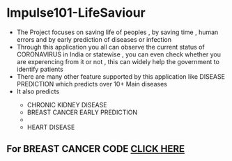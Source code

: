 # Impulse101-LifeSaviour

<ul>
<li>The Project focuses on saving life of peoples , by saving time , human errors and by early prediction of diseases or infection</li>

<li>Through this application you all can observe the current status of CORONAVIRUS in India or statewise , you can even check whether you are experencing from it or not , this can widely help the government to identify patients</li>

<li>There are many other feature supported by this application like DISEASE PREDICTION which predicts over 10+ Main diseases</li>
<li>It also predicts</li>
<ul>

<li>CHRONIC KIDNEY DISEASE</li>
<li>BREAST CANCER EARLY PREDICTION<li>
<li>HEART DISEASE</li>
</ul>
</ul>

<h2>For BREAST CANCER CODE <a href = "https://github.com/Elysian01/Breast-Cancer-Early-Prediction">CLICK HERE</a> </h2>
